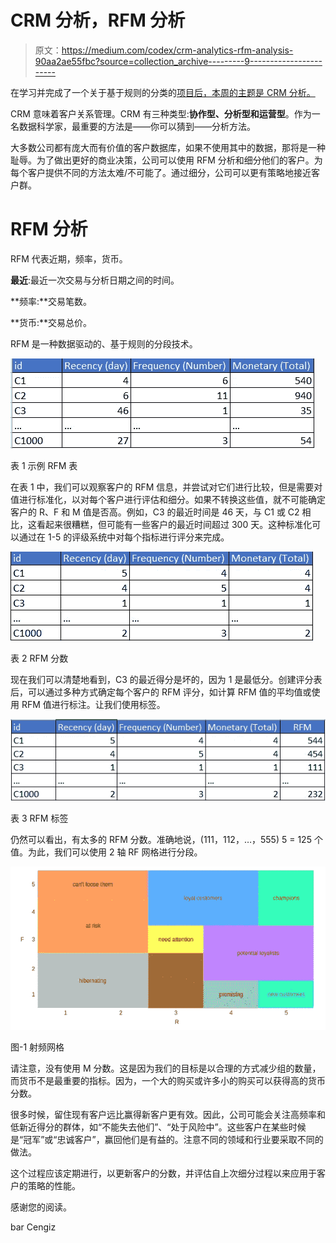 # CRM 分析，RFM 分析

> 原文：<https://medium.com/codex/crm-analytics-rfm-analysis-90aa2ae55fbc?source=collection_archive---------9----------------------->

在学习并完成了一个关于基于规则的分类的[项目后，本周的主题是 CRM 分析。](/@bariscengiz/calculating-potential-customer-return-using-rule-based-classification-152610c4d945)

CRM 意味着客户关系管理。CRM 有三种类型:**协作型、分析型和运营型**。作为一名数据科学家，最重要的方法是——你可以猜到——分析方法。

大多数公司都有庞大而有价值的客户数据库，如果不使用其中的数据，那将是一种耻辱。为了做出更好的商业决策，公司可以使用 RFM 分析和细分他们的客户。为每个客户提供不同的方法太难/不可能了。通过细分，公司可以更有策略地接近客户群。

# RFM 分析

RFM 代表近期，频率，货币。

**最近**:最近一次交易与分析日期之间的时间。

**频率:**交易笔数。

**货币:**交易总价。

RFM 是一种数据驱动的、基于规则的分段技术。

![](img/53d79d53c463ae4280a0c6d28d211c48.png)

表 1 示例 RFM 表

在表 1 中，我们可以观察客户的 RFM 信息，并尝试对它们进行比较，但是需要对值进行标准化，以对每个客户进行评估和细分。如果不转换这些值，就不可能确定客户的 R、F 和 M 值是否高。例如，C3 的最近时间是 46 天，与 C1 或 C2 相比，这看起来很糟糕，但可能有一些客户的最近时间超过 300 天。这种标准化可以通过在 1-5 的评级系统中对每个指标进行评分来完成。

![](img/7b7a041369b5702524f03869aaae46b3.png)

表 2 RFM 分数

现在我们可以清楚地看到，C3 的最近得分是坏的，因为 1 是最低分。创建评分表后，可以通过多种方式确定每个客户的 RFM 评分，如计算 RFM 值的平均值或使用 RFM 值进行标注。让我们使用标签。

![](img/32430ae65e612e73450baf71650e1ec8.png)

表 3 RFM 标签

仍然可以看出，有太多的 RFM 分数。准确地说，(111，112，…，555) 5 = 125 个值。为此，我们可以使用 2 轴 RF 网格进行分段。

![](img/0dfcb9d0f30a0c81b8ab7de42c02f43e.png)

图-1 射频网格

请注意，没有使用 M 分数。这是因为我们的目标是以合理的方式减少组的数量，而货币不是最重要的指标。因为，一个大的购买或许多小的购买可以获得高的货币分数。

很多时候，留住现有客户远比赢得新客户更有效。因此，公司可能会关注高频率和低新近得分的群体，如“不能失去他们”、“处于风险中”。这些客户在某些时候是“冠军”或“忠诚客户”，赢回他们是有益的。注意不同的领域和行业要采取不同的做法。

这个过程应该定期进行，以更新客户的分数，并评估自上次细分过程以来应用于客户的策略的性能。

感谢您的阅读。

bar Cengiz